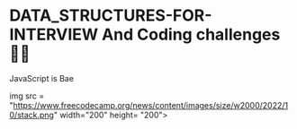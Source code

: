 # DATA_STRUCTURES-FOR-INTERVIEW And Coding challenges👨‍💻

JavaScript is Bae

img src = "https://www.freecodecamp.org/news/content/images/size/w2000/2022/10/stack.png" width="200" height= "200">

